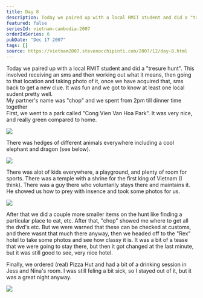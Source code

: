 ```yaml
---
title: Day 8
description: Today we paired up with a local RMIT student and did a "tresure hunt".  This involved receiving an sms and then working out what it means, t...
featured: false
seriesId: vietnam-cambodia-2007
orderInSeries: 6
pubDate: "Dec 17 2007"
tags: []
source: https://vietnam2007.stevenocchipinti.com/2007/12/day-8.html
---
```


Today we paired up with a local RMIT student and did a "tresure hunt". This involved receiving an sms and then working out what it means, then going to that location and taking photo of it, once we have acquired that, sms back to get a new clue. It was fun and we got to know at least one local sudent pretty well.  
My partner's name was "chop" and we spent from 2pm till dinner time together  
First, we went to a park called "Cong Vien Van Hoa Park". It was very nice, and really green compared to home.

[![](https://3.bp.blogspot.com/_l2YQkMP1pOU/R2abCqsAJKI/AAAAAAAAAFA/RKoKqFDL1HM/s320/DSCF7521e.JPG)](https://3.bp.blogspot.com/_l2YQkMP1pOU/R2abCqsAJKI/AAAAAAAAAFA/RKoKqFDL1HM/s1600-h/DSCF7521e.JPG)

There was hedges of different animals everywhere including a cool elephant and dragon (see below).

[![](https://2.bp.blogspot.com/_l2YQkMP1pOU/R2abDasAJLI/AAAAAAAAAFI/78CHDYZPkB4/s320/DSCF7538.JPG)](https://2.bp.blogspot.com/_l2YQkMP1pOU/R2abDasAJLI/AAAAAAAAAFI/78CHDYZPkB4/s1600-h/DSCF7538.JPG)

There was alot of kids everywhere, a playground, and plenty of room for sports. There was a temple with a shrine for the first king of Vietnam (I think). There was a guy there who voluntarily stays there and maintains it. He showed us how to prey with insence and took some photos for us.

[![](https://4.bp.blogspot.com/_l2YQkMP1pOU/R2abD6sAJMI/AAAAAAAAAFQ/TlMIhUcuW1c/s320/DSCF7540.JPG)](https://4.bp.blogspot.com/_l2YQkMP1pOU/R2abD6sAJMI/AAAAAAAAAFQ/TlMIhUcuW1c/s1600-h/DSCF7540.JPG)

After that we did a couple more smaller items on the hunt like finding a particular place to eat, etc. After that, "chop" showed me where to get all the dvd's etc. But we were warned that these can be checked at customs, and there wasnt that much there anyway, then we headed off to the "Rex" hotel to take some photos and see how classy it is. It was a bit of a tease that we were going to stay there, but then it got changed at the last minute, but it was still good to see, very nice hotel.

Finally, we ordered (real) Pizza Hut and had a bit of a drinking session in Jess and Nina's room. I was still feling a bit sick, so I stayed out of it, but it was a great night anyway.

[![](https://2.bp.blogspot.com/_l2YQkMP1pOU/R2abEasAJNI/AAAAAAAAAFY/4oRMeqSK3d0/s320/DSCF7590.JPG)](https://2.bp.blogspot.com/_l2YQkMP1pOU/R2abEasAJNI/AAAAAAAAAFY/4oRMeqSK3d0/s1600-h/DSCF7590.JPG)
